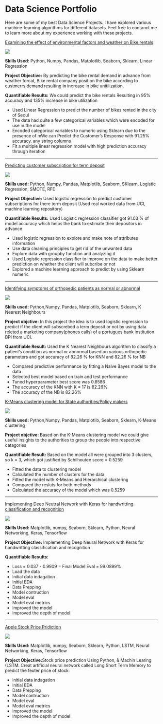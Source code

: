# Data Science Portfolio

Here are some of my best Data Science Projects. I have explored various machine-learning algorithms for different datasets. Feel free to contanct me to learn more about my experience working with these projects.


[Examining the effect of environmental factors and weather on Bike rentals](https://github.com/mafiTec/Linear_Regression_Project-Seoul-Bike-dataset./blob/main/Seoul_Bike_dataset.ipynb)

<img src="images/nn.jpg?raw=true"/>

<b>Skills Used:</b> Python, Numpy, Pandas, Matplotlib, Seaborn, Sklearn, Linear Regression

<b>Project Objective:</b> By predicting the bike rental demand in advance from weather forcat, Bike rental company position the bike according to custmerrs demand resulting in increase in bike unitilization.

<b>Quantifiable Results:</b> We could predict the bike rentals Resulting in 95% accuracy and 135% increase in bike utilization

  - Used Linear Regression to predict the number of bikes rented in the city of Seoul
  - The data had quite a few categorical variables which were encoded for use in the model
  - Encoded categorical variables to numeric using Sklearn due to the presence of mWe can Predict the Customer’s Response with 91.25% accuracy.
any string columns
  - Fit a multiple linear regression model with high prediction accuracy through iteration

***

[Predicting customer subscription for term deposit](https://github.com/mafiTec/-A-Classification-Algos-Logistic_Regression_Project/blob/main/Logistic_Regression_Project.ipynb)

<img src="images/log.jpg?raw=true"/>

<b>Skills used:</b> Python, Numpy, Pandas, Matplotlib, Seaborn, SKlearn, Logistic Regression, SMOTE, RFE

<b>Project Objective:</b> Used logistic regression to predict customer subscriptions for there term deposit (Used real worked data from UCI, machine learning repository)

<b>Quantifiable Results:</b> Used Logistic regression classifier got 91.03 % of model accuracy which helps the bank to estimate their depositors in advance

  - Used logistic regression to explore and make note of attributes information
  - Use data cleaning principles to get rid of the unwanted data
  - Explore data with groupby function and analyzing it
  - Used Logistic regression classifier to improve on the data to make better prediction on whether the client will subcribe or not
  - Explored a machine learning approach to predict by using Sklearn numeric

***

[Identifying symptoms of orthopedic patients as normal or abnormal](https://github.com/mafiTec/Classification-Algos-Knn_Nb_Project/blob/main/1_Knn_Nb_Project.ipynb)

<img src="images/medical.jpg?raw=true"/>

<b>Skills used:</b> Python,Numpy, Pandas, Matplotlib, Seaborn, Sklearn, K Nearest Neighbours

<b>Project objctive:</b> In this project the idea is to used logistic regression to predict if the client will subscrebed a term deposit or not by using data releted a marketing company(phones calls) of a portugues bank institution BPI from UCI.

<b>Quantifiable Result:</b> Used the K Nearest Neighbours algorithm to classify a patient’s condition as normal or abnormal based on various orthopedic parameters and got accuracy of 82.26 % for KNN and 82.26 % for NB

  - Compared predictive performance by fitting a Naive Bayes model to the data
  - Selected best model based on train and test performance
  - Tuned hyperparameter best score was 0.8586
  - The accuracy of the KNN with K = 17 is 82.26%
  - The accuracy of the NB is 82.26%
  
 [K-Means clustering model for State authorities/Policy makers](https://github.com/mafiTec/Clustering-K_Means-Project/blob/main/K_Means%20Project.ipynb)
 
 <img src="images/clustering_people.png?raw=true"/>
 
<b>Skills used:</b> Python,Numpy, Pandas, Matplotlib, Seaborn, Sklearn, K-Means clustering

<b>Project objctive: </b> Based on the K-Means clustering model we could give useful insights to the authorities to group the people into respective catagories

<b>Quantifiable Result:</b> Based on the model all were grouped into 3 clusters, so k = 3, which got justified by Schilhoutee score = 0.5259

   - Fitted the data to clustering model
   - Calculated the number of clusters for the data
   - Fitted the model with K-Means and Hierarchical clustering
   - Compared the resluts for both methods
   - Calculated the accuracy of the model which was 0.5259
   
 ***
 
[Implementing Deep Neutral Network with Keras for handwritting classification and recognition](https://github.com/mafiTec/Deep-Neural-Network-with-Keras-for-MNIST-handwritten-classification-and-recognition/blob/main/deep_learning.ipynb)

 <img src="images/Neural-Network-diagram.jpg?raw=true"/>

<b>Skills Used:</b> Matplotlib, numpy, Seaborn, Sklearn, Python, Neural Networking, Keras, Tensorflow

<b>Project Objective:</b> Implementing Deep Neural Network with Keras for handwritting classification and recognition

<b>Quantifiable Results:</b>

  - Loss = 0.037 - 0.9909 = Final Model Eval = 99.0899%
  - Load the data
  - Initial data indagation
  - Initial EDA
  - Data Prepping
  - Model contruction
  - Model eval
  - Model eval metrics
  - Improved the model
  - Improved the depth of model

 ***
 
[Apple Stock Price Pridiction](https://github.com/mafiTec/Apple_Stock_Price_Prediction/blob/main/Stock_Price_Prediction_using_Machine_Learning.ipynb)

 <img src="images/apple.jpg?raw=true"/>

<b>Skills Used:</b> Matplotlib, numpy, Seaborn, Sklearn, Python, LSTM, Neural Networking, Keras, Tensorflow

<b>Project Objective:</b>Stock price prediction Using Python, & Machin Learing (LSTM. Creat artificial neural network called Long Short Term Memory to predict the feuter price of stock:</b>

  
  - Initial data indagation
  - Initial EDA
  - Data Prepping
  - Model contruction
  - Model eval
  - Model eval metrics
  - Improved the model
  - Improved the depth of model
